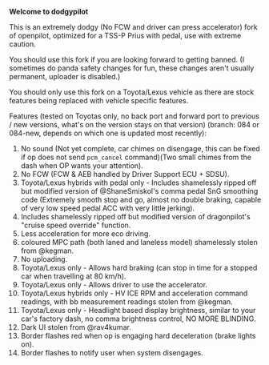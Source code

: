 **Welcome to dodgypilot**

This is an extremely dodgy (No FCW and driver can press accelerator) fork of openpilot, optimized for a TSS-P Prius with pedal, use with extreme caution.

You should use this fork if you are looking forward to getting banned. (I sometimes do panda safety changes for fun, these changes aren't usually permanent, uploader is disabled.)

You should only use this fork on a Toyota/Lexus vehicle as there are stock features being replaced with vehicle specific features.

Features (tested on Toyotas only, no back port and forward port to previous / new versions, what's on the version stays on that version) (branch: 084 or 084-new, depends on which one is updated most recently):
1. No sound (Not yet complete, car chimes on disengage, this can be fixed if op does not send `pcm_cancel` command)(Two small chimes from the dash when OP wants your attention).
2. No FCW (FCW & AEB handled by Driver Support ECU + SDSU).
3. Toyota/Lexus hybrids with pedal only - Includes shamelessly ripped off but modified version of @ShaneSmiskol's comma pedal SnG smoothing code (Extremely smooth stop and go, almost no double braking, capable of very low speed pedal ACC with very little jerking).
4. Includes shamelessly ripped off but modified version of dragonpilot's "cruise speed override" function.
5. Less acceleration for more eco driving.
6. coloured MPC path (both laned and laneless model) shamelessly stolen from @kegman.
7. No uploading.
8. Toyota/Lexus only - Allows hard braking (can stop in time for a stopped car when travelling at 80 km/h).
9. Toyota/Lexus only - Allows driver to use the accelerator.
10. Toyota/Lexus hybrids only - HV ICE RPM and acceleration command readings, with bb measurement readings stolen from @kegman.
11. Toyota/Lexus only - Headlight based display brightness, similar to your car's factory dash, no comma brightness control, NO MORE BLINDING.
12. Dark UI stolen from @rav4kumar.
13. Border flashes red when op is engaging hard deceleration (brake lights on).
14. Border flashes to notify user when system disengages.
